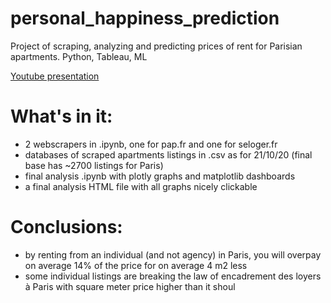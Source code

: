 # personal_happiness_prediction

Project of scraping, analyzing and predicting prices of rent for Parisian apartments. Python, Tableau, ML

 [Youtube presentation](https://www.youtube.com/watch?v=HKuhMtrEgDE)

# What's in it:
- 2 webscrapers in .ipynb, one for pap.fr and one for seloger.fr
- databases of scraped apartments listings in .csv as for 21/10/20 (final base has ~2700 listings for Paris)
- final analysis .ipynb with plotly graphs and matplotlib dashboards
- a final analysis HTML file with all graphs nicely clickable 

# Conclusions:
- by renting from an individual (and not agency) in Paris, you will overpay on average 14% of the price for on average 4 m2 less
- some individual listings are breaking the law of encadrement des loyers à Paris with square meter price higher than it shoul
